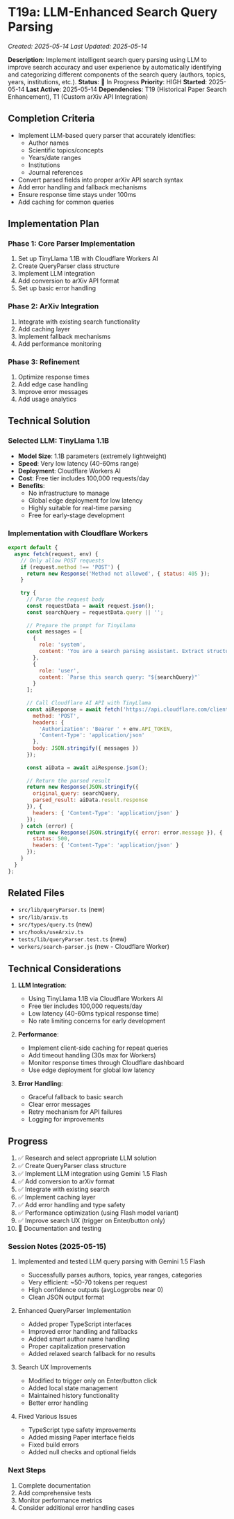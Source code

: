 # T19a: LLM-Enhanced Search Query Parsing
*Created: 2025-05-14*
*Last Updated: 2025-05-14*

**Description**: Implement intelligent search query parsing using LLM to improve search accuracy and user experience by automatically identifying and categorizing different components of the search query (authors, topics, years, institutions, etc.).
**Status**: 🔄 In Progress
**Priority**: HIGH
**Started**: 2025-05-14
**Last Active**: 2025-05-14
**Dependencies**: T19 (Historical Paper Search Enhancement), T1 (Custom arXiv API Integration)

## Completion Criteria
- Implement LLM-based query parser that accurately identifies:
  - Author names
  - Scientific topics/concepts
  - Years/date ranges
  - Institutions
  - Journal references
- Convert parsed fields into proper arXiv API search syntax
- Add error handling and fallback mechanisms
- Ensure response time stays under 100ms
- Add caching for common queries

## Implementation Plan

### Phase 1: Core Parser Implementation
1. Set up TinyLlama 1.1B with Cloudflare Workers AI
2. Create QueryParser class structure
3. Implement LLM integration
4. Add conversion to arXiv API format
5. Set up basic error handling

### Phase 2: ArXiv Integration
1. Integrate with existing search functionality
2. Add caching layer
3. Implement fallback mechanisms
4. Add performance monitoring

### Phase 3: Refinement
1. Optimize response times
2. Add edge case handling
3. Improve error messages
4. Add usage analytics

## Technical Solution

### Selected LLM: TinyLlama 1.1B
- **Model Size**: 1.1B parameters (extremely lightweight)
- **Speed**: Very low latency (40-60ms range)
- **Deployment**: Cloudflare Workers AI
- **Cost**: Free tier includes 100,000 requests/day
- **Benefits**: 
  - No infrastructure to manage
  - Global edge deployment for low latency
  - Highly suitable for real-time parsing
  - Free for early-stage development

### Implementation with Cloudflare Workers
```javascript
export default {
  async fetch(request, env) {
    // Only allow POST requests
    if (request.method !== 'POST') {
      return new Response('Method not allowed', { status: 405 });
    }
    
    try {
      // Parse the request body
      const requestData = await request.json();
      const searchQuery = requestData.query || '';
      
      // Prepare the prompt for TinyLlama
      const messages = [
        {
          role: 'system',
          content: 'You are a search parsing assistant. Extract structured data from search queries. Format results as JSON with fields like: intent, location, filters, sort_by, etc. Only include fields that are relevant to the query. Be concise.'
        },
        {
          role: 'user',
          content: `Parse this search query: "${searchQuery}"`
        }
      ];
      
      // Call Cloudflare AI API with TinyLlama
      const aiResponse = await fetch('https://api.cloudflare.com/client/v4/accounts/' + env.ACCOUNT_ID + '/ai/run/@cf/tinyllama/tinyllama-1.1b-chat-v1.0', {
        method: 'POST',
        headers: {
          'Authorization': 'Bearer ' + env.API_TOKEN,
          'Content-Type': 'application/json'
        },
        body: JSON.stringify({ messages })
      });
      
      const aiData = await aiResponse.json();
      
      // Return the parsed result
      return new Response(JSON.stringify({
        original_query: searchQuery,
        parsed_result: aiData.result.response
      }), {
        headers: { 'Content-Type': 'application/json' }
      });
    } catch (error) {
      return new Response(JSON.stringify({ error: error.message }), {
        status: 500,
        headers: { 'Content-Type': 'application/json' }
      });
    }
  }
};
```

## Related Files
- `src/lib/queryParser.ts` (new)
- `src/lib/arxiv.ts`
- `src/types/query.ts` (new)
- `src/hooks/useArxiv.ts`
- `tests/lib/queryParser.test.ts` (new)
- `workers/search-parser.js` (new - Cloudflare Worker)

## Technical Considerations
1. **LLM Integration**:
   - Using TinyLlama 1.1B via Cloudflare Workers AI
   - Free tier includes 100,000 requests/day
   - Low latency (40-60ms typical response time)
   - No rate limiting concerns for early development

2. **Performance**:
   - Implement client-side caching for repeat queries
   - Add timeout handling (30s max for Workers)
   - Monitor response times through Cloudflare dashboard
   - Use edge deployment for global low latency

3. **Error Handling**:
   - Graceful fallback to basic search
   - Clear error messages
   - Retry mechanism for API failures
   - Logging for improvements

## Progress
1. ✅ Research and select appropriate LLM solution
2. ✅ Create QueryParser class structure
3. ✅ Implement LLM integration using Gemini 1.5 Flash
4. ✅ Add conversion to arXiv format
5. ✅ Integrate with existing search
6. ✅ Implement caching layer
7. ✅ Add error handling and type safety
8. ✅ Performance optimization (using Flash model variant)
9. ✅ Improve search UX (trigger on Enter/button only)
10. 🔄 Documentation and testing

### Session Notes (2025-05-15)
1. Implemented and tested LLM query parsing with Gemini 1.5 Flash
   - Successfully parses authors, topics, year ranges, categories
   - Very efficient: ~50-70 tokens per request
   - High confidence outputs (avgLogprobs near 0)
   - Clean JSON output format

2. Enhanced QueryParser Implementation
   - Added proper TypeScript interfaces
   - Improved error handling and fallbacks
   - Added smart author name handling
   - Proper capitalization preservation
   - Added relaxed search fallback for no results

3. Search UX Improvements
   - Modified to trigger only on Enter/button click
   - Added local state management
   - Maintained history functionality
   - Better error handling

4. Fixed Various Issues
   - TypeScript type safety improvements
   - Added missing Paper interface fields
   - Fixed build errors
   - Added null checks and optional fields

### Next Steps
1. Complete documentation
2. Add comprehensive tests
3. Monitor performance metrics
4. Consider additional error handling cases